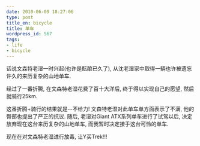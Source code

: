 ```yaml
---
date: 2010-06-09 18:27:06
type: post
title_en: bicycle
title: 单车
wordpress_id: 567
tags:
- life
- bicycle
---
```


话说文森特老湿一时兴起(也许是酝酿已久了), 从沈老湿家中取得一辆也许被遗忘许久的来历复杂的山地单车.

经过了一番折腾, 在文森特老湿花费了百十大洋后, 终于得以实现自己的愿望, 然后就骑行25km.

这番折腾+骑行的结果就是--不给力! 文森特老湿对此单车单方面表示了不满, 他的臀部也提出了严正的抗议. 随后, 老湿对Giant ATX系列单车进行了试驾以后, 决定放弃现在这台来历复杂的山地单车, 而我暂时决定接手这台可怜的单车.

现在在对文森特老湿进行放毒, 让Y买Trek!!!
